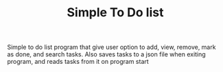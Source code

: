 ---
file_name: toDo.py
title: Simple To Do list
body: Simple to do list program that give user option to add, view, remove, mark as done, and search tasks. Also saves tasks to a json file when exiting program, and reads tasks from it on program start
---